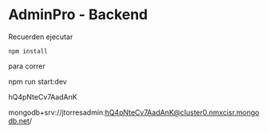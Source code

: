 # AdminPro - Backend

Recuerden ejecutar 

```
npm install
```

para correr

npm run start:dev

hQ4pNteCv7AadAnK

mongodb+srv://jtorresadmin:hQ4pNteCv7AadAnK@cluster0.nmxcisr.mongodb.net/